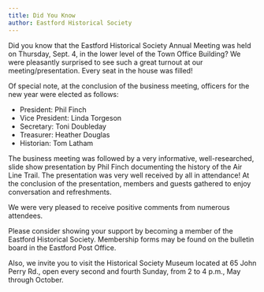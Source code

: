 ```yaml
---
title: Did You Know
author: Eastford Historical Society
---
```


Did you know that the Eastford Historical Society Annual Meeting was
held on Thursday, Sept. 4, in the lower level of the Town Office
Building? We were pleasantly surprised to see such a great turnout at
our meeting/presentation. Every seat in the house was filled!

Of special note, at the conclusion of the business meeting, officers for
the new year were elected as follows:

- President: Phil Finch
- Vice President: Linda Torgeson
- Secretary: Toni Doubleday
- Treasurer: Heather Douglas
- Historian: Tom Latham

The business meeting was followed by a very informative,
well-researched, slide show presentation by Phil Finch documenting the
history of the Air Line Trail. The presentation was very well received
by all in attendance! At the conclusion of the presentation, members and
guests gathered to enjoy conversation and refreshments.

We were very pleased to receive positive comments from numerous
attendees.

Please consider showing your support by becoming a member of the
Eastford Historical Society. Membership forms may be found on the
bulletin board in the Eastford Post Office.

Also, we invite you to visit the Historical Society Museum located at 65
John Perry Rd., open every second and fourth Sunday, from 2 to 4 p.m.,
May through October.
